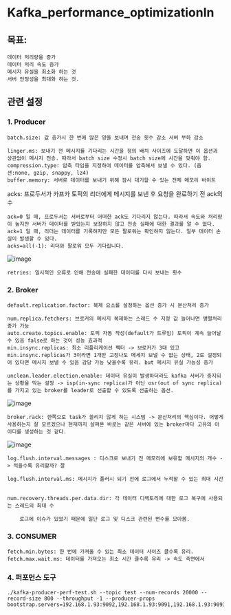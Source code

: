# Kafka_performance_optimizationIn

## 목표:
```
데이터 처리량을 증가
데이터 처리 속도 증가 
메시지 유실을 최소화 하는 것
서버 안정성을 최대화 하는 것.
```
## 관련 설정

### 1.	Producer 
```
batch.size: 값 증가시 한 번에 많은 양을 보내며 전송 횟수 감소 서버 부하 감소

linger.ms: 보내기 전 메시지를 기다리는 시간을 정의 배치 사이즈에 도달하면 이 옵션과 상관없이 메시지 전송. 따라서 batch size 수정시 batch size에 시간을 맞춰야 함.
compression.type: 압축 타입을 지정하여 데이터를 압축해서 보낼 수 있다. (옵션:none, gzip, snappy, lz4)
buffer.memory: 서버로 데이터를 보내기 위해 잠시 대기할 수 있는 전체 메모리 바이트
```
acks: 프로두서가 카프카 토픽의 리더에게 메시지를 보낸 후 요청을 완료하기 전 ack의 수
```
ack=0 일 때, 프로두서는 서버로부터 어떠한 ack도 기다리지 않는다. 따라서 속도와 처리량이 높지만 서버가 데이터를 받았는지 보장하지 않고 전송 실패에 대한 결과를 알 수 없다. 
ack=1 일 때, 리더는 데이터를 기록하지만 모든 팔로워는 확인하지 않는다. 일부 데이터 손실이 발생할 수 있다.
acks=all(-1): 리더와 팔로워 모두 기다립니다.
```
 ![image](https://github.com/auspicious0/Kafka_performance_optimizationIn/assets/108572025/d65ff59f-2747-4272-aab4-36b39e085064)


```
retries: 일시적인 오류로 인해 전송에 실패한 데이터를 다시 보내는 횟수
```
### 2.	Broker
```
default.replication.factor: 복제 요소를 설정하는 옵션 증가 시 분산처리 증가

num.replica.fetchers: 브로커의 메시지 복제하는 스레드 수 지정 값 늘어나면 병렬처리 증가 가능
auto.create.topics.enable: 토픽 자동 작성(default가 트루임) 토픽이 계속 늘어날 수 있음 false로 하는 것이 성능 효과적
min.insync.replicas: 최소 리플리케이션 펙터 -> 브로커가 3대 있고 min.insync.replicas가 3이라면 1개만 고장나도 메세지 보낼 수 없는 상태, 2로 설정되어 있다면 메시지 보낼 수 있음 감당 가능 낮을수록 유리. but 메시지 유실 가능성 증가

unclean.leader.election.enable: 데이터 유실이 발생하더라도 kafka 서버가 중지되는 상황을 막는 설정 -> isp(in-sync replica)가 아닌 osr(out of sync replica)를 가지고 있는 broker를 leader로 선출할 수 있도록 선출하는 옵션.
```

  ![image](https://github.com/auspicious0/Kafka_performance_optimizationIn/assets/108572025/79fe1f1e-6618-4ca9-90e6-5dbd6ec9225e)

```
broker.rack: 한쪽으로 task가 쏠리지 않게 하는 시스템 -> 분산처리의 핵심이다. 어떻게 사용하는지 잘 모르겠으나 현재까지 살펴본 바로는 같은 서버에 있는 broker마다 고유의 아이디를 생성하는 것 같다.
```
  ![image](https://github.com/auspicious0/Kafka_performance_optimizationIn/assets/108572025/b324d26f-e112-4e47-9468-f10b0dd32c4e)
```
log.flush.interval.messages : 디스크로 보내기 전 메모리에 보유할 메시지의 개수 -> 적을수록 유리할까? 잘

log.flush.interval.ms: 메시지가 플러시 되기 전에 로그에서 누적할 수 있는 최대 시간


num.recovery.threads.per.data.dir: 각 데이터 디렉토리에 대한 로그 복구에 사용되는 스레드의 최대 수
```

		로그에 이슈가 있었기 때문에 일단 로그 및 디스크 관련된 변수를 모아봄.

### 3.	CONSUMER
```
fetch.min.bytes: 한 번에 가져올 수 있는 최소 데이터 사이즈 클수록 유리. 
fetch.max.wait.ms: 데이터를 가져오는 최소 시간 클수록 유리 -> 속도 측면에서
```
### 4. 퍼포먼스 도구 
```
./kafka-producer-perf-test.sh --topic test --num-records 20000 --record-size 800 --throughput -1 --producer-props bootstrap.servers=192.168.1.93:9092,192.168.1.93:9091,192.168.1.93:9093
```
